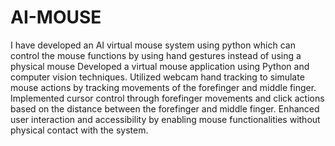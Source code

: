 # AI-MOUSE
I have developed an AI virtual mouse system using python which can control the mouse functions by using hand gestures instead of using a physical mouse
Developed a virtual mouse application using Python and computer vision techniques. Utilized webcam hand tracking to simulate mouse actions by tracking
movements of the forefinger and middle finger. Implemented cursor control through forefinger movements and click actions based on the distance between the
forefinger and middle finger. Enhanced user interaction and accessibility by enabling mouse functionalities without physical contact with the system.
